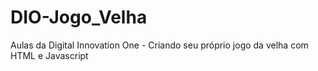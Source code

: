 # DIO-Jogo_Velha
 Aulas da Digital Innovation One - Criando seu próprio jogo da velha com HTML e Javascript
